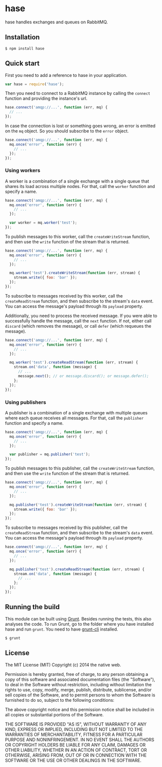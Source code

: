 # hase

hase handles exchanges and queues on RabbitMQ.

## Installation

    $ npm install hase

## Quick start

First you need to add a reference to hase in your application.

```javascript
var hase = require('hase');
```

Then you need to connect to a RabbitMQ instance by calling the `connect` function and providing the instance's url.

```javascript
hase.connect('amqp://...', function (err, mq) {
  // ...
});
```

In case the connection is lost or something goes wrong, an error is emitted on the `mq` object. So you should subscribe to the `error` object.

```javascript
hase.connect('amqp://...', function (err, mq) {
  mq.once('error', function (err) {
    // ...
  });
});
```

### Using workers

A worker is a combination of a single exchange with a single queue that shares its load across multiple nodes. For that, call the `worker` function and specify a name.

```javascript
hase.connect('amqp://...', function (err, mq) {
  mq.once('error', function (err) {
    // ...
  });

  var worker = mq.worker('test');
});
```

To publish messages to this worker, call the `createWriteStream` function, and then use the `write` function of the stream that is returned.

```javascript
hase.connect('amqp://...', function (err, mq) {
  mq.once('error', function (err) {
    // ...
  });

  mq.worker('test').createWriteStream(function (err, stream) {
    stream.write({ foo: 'bar' });
  });
});
```

To subscribe to messages received by this worker, call the `createReadStream` function, and then subscribe to the stream's `data` event. You can access the message's payload through its `payload` property.

Additionally, you need to process the received message. If you were able to successfully handle the message, call the `next` function. If not, either call `discard` (which removes the message), or call `defer` (which requeues the message).

```javascript
hase.connect('amqp://...', function (err, mq) {
  mq.once('error', function (err) {
    // ...
  });

  mq.worker('test').createReadStream(function (err, stream) {
    stream.on('data', function (message) {
      // ...
      message.next(); // or message.discard(); or message.defer();
    };
  });
});
```

### Using publishers

A publisher is a combination of a single exchange with multiple queues where each queue receives all messages. For that, call the `publisher` function and specify a name.

```javascript
hase.connect('amqp://...', function (err, mq) {
  mq.once('error', function (err) {
    // ...
  });

  var publisher = mq.publisher('test');
});
```

To publish messages to this publisher, call the `createWriteStream` function, and then use the `write` function of the stream that is returned.

```javascript
hase.connect('amqp://...', function (err, mq) {
  mq.once('error', function (err) {
    // ...
  });

  mq.publisher('test').createWriteStream(function (err, stream) {
    stream.write({ foo: 'bar' });
  });
});
```

To subscribe to messages received by this publisher, call the `createReadStream` function, and then subscribe to the stream's `data` event. You can access the message's payload through its `payload` property.

```javascript
hase.connect('amqp://...', function (err, mq) {
  mq.once('error', function (err) {
    // ...
  });

  mq.publisher('test').createReadStream(function (err, stream) {
    stream.on('data', function (message) {
      // ...
    };
  });
});
```

## Running the build

This module can be built using [Grunt](http://gruntjs.com/). Besides running the tests, this also analyses the code. To run Grunt, go to the folder where you have installed hase and run `grunt`. You need to have [grunt-cli](https://github.com/gruntjs/grunt-cli) installed.

    $ grunt

## License

The MIT License (MIT)
Copyright (c) 2014 the native web.

Permission is hereby granted, free of charge, to any person obtaining a copy of this software and associated documentation files (the "Software"), to deal in the Software without restriction, including without limitation the rights to use, copy, modify, merge, publish, distribute, sublicense, and/or sell copies of the Software, and to permit persons to whom the Software is furnished to do so, subject to the following conditions:

The above copyright notice and this permission notice shall be included in all copies or substantial portions of the Software.

THE SOFTWARE IS PROVIDED "AS IS", WITHOUT WARRANTY OF ANY KIND, EXPRESS OR IMPLIED, INCLUDING BUT NOT LIMITED TO THE WARRANTIES OF MERCHANTABILITY, FITNESS FOR A PARTICULAR PURPOSE AND NONINFRINGEMENT. IN NO EVENT SHALL THE AUTHORS OR COPYRIGHT HOLDERS BE LIABLE FOR ANY CLAIM, DAMAGES OR OTHER LIABILITY, WHETHER IN AN ACTION OF CONTRACT, TORT OR OTHERWISE, ARISING FROM, OUT OF OR IN CONNECTION WITH THE SOFTWARE OR THE USE OR OTHER DEALINGS IN THE SOFTWARE.
